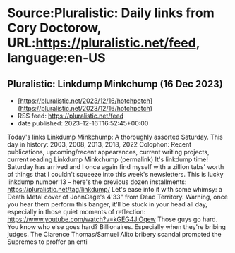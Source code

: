 # Source:Pluralistic: Daily links from Cory Doctorow, URL:https://pluralistic.net/feed, language:en-US

## Pluralistic: Linkdump Minkchump (16 Dec 2023)
 - [https://pluralistic.net/2023/12/16/hotchpotch](https://pluralistic.net/2023/12/16/hotchpotch)
 - RSS feed: https://pluralistic.net/feed
 - date published: 2023-12-16T16:52:45+00:00

Today's links Linkdump Minkchump: A thoroughly assorted Saturday. This day in history: 2003, 2008, 2013, 2018, 2022 Colophon: Recent publications, upcoming/recent appearances, current writing projects, current reading Linkdump Minkchump (permalink) It's linkdump time! Saturday has arrived and I once again find myself with a zillion tabs' worth of things that I couldn't squeeze into this week's newsletters. This is lucky linkdump number 13 &#8211; here's the previous dozen installments: https://pluralistic.net/tag/linkdump/ Let's ease into it with some whimsy: a Death Metal cover of JohnCage's 4'33" from Dead Territory. Warning, once you hear them perform this banger, it'll be stuck in your head all day, especially in those quiet moments of reflection: https://www.youtube.com/watch?v=kGEG4JiOqew Those guys go hard. You know who else goes hard? Billionaires. Especially when they're bribing judges. The Clarence Thomas/Samuel Alito bribery scandal prompted the Supremes to proffer an enti

